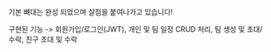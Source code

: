 기본 뼈대는 완성 되었으며 살점을 붙여나가고 있습니다!

구현된 기능 -> 회원가입/로그인(JWT), 개인 및 팀 일정 CRUD 처리, 팀 생성 및 초대/수락, 친구 초대 및 수락
